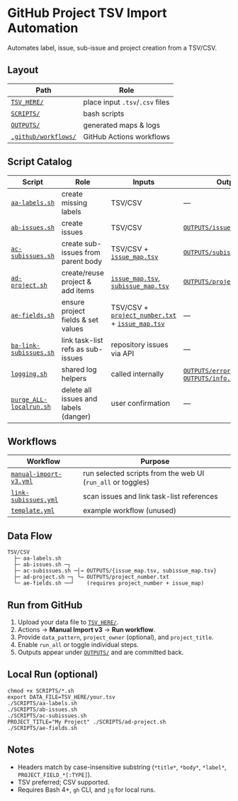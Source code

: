 # GitHub Project TSV Import Automation

Automates label, issue, sub-issue and project creation from a TSV/CSV.

## Layout
| Path | Role |
| --- | --- |
| [`TSV_HERE/`](TSV_HERE/) | place input `.tsv`/`.csv` files |
| [`SCRIPTS/`](SCRIPTS/) | bash scripts |
| [`OUTPUTS/`](OUTPUTS/) | generated maps & logs |
| [`.github/workflows/`](.github/workflows/) | GitHub Actions workflows |

## Script Catalog
| Script | Role | Inputs | Outputs |
|---|---|---|---|
| [`aa-labels.sh`](SCRIPTS/aa-labels.sh) | create missing labels | TSV/CSV | — |
| [`ab-issues.sh`](SCRIPTS/ab-issues.sh) | create issues | TSV/CSV | [`OUTPUTS/issue_map.tsv`](OUTPUTS/issue_map.tsv) |
| [`ac-subissues.sh`](SCRIPTS/ac-subissues.sh) | create sub-issues from parent body | TSV/CSV + [`issue_map.tsv`](OUTPUTS/issue_map.tsv) | [`OUTPUTS/subissue_map.tsv`](OUTPUTS/subissue_map.tsv) |
| [`ad-project.sh`](SCRIPTS/ad-project.sh) | create/reuse project & add items | [`issue_map.tsv`](OUTPUTS/issue_map.tsv), [`subissue_map.tsv`](OUTPUTS/subissue_map.tsv) | [`OUTPUTS/project_number.txt`](OUTPUTS/project_number.txt) |
| [`ae-fields.sh`](SCRIPTS/ae-fields.sh) | ensure project fields & set values | TSV/CSV + [`project_number.txt`](OUTPUTS/project_number.txt) + [`issue_map.tsv`](OUTPUTS/issue_map.tsv) | — |
| [`ba-link-subissues.sh`](SCRIPTS/ba-link-subissues.sh) | link task-list refs as sub-issues | repository issues via API | — |
| [`logging.sh`](SCRIPTS/logging.sh) | shared log helpers | called internally | [`OUTPUTS/errors.md`](OUTPUTS/errors.md), [`OUTPUTS/info.md`](OUTPUTS/info.md) |
| [`purge_ALL-localrun.sh`](SCRIPTS/purge_ALL-localrun.sh) | delete all issues and labels (danger) | user confirmation | — |

## Workflows
| Workflow | Purpose |
|---|---|
| [`manual-import-v3.yml`](.github/workflows/manual-import-v3.yml) | run selected scripts from the web UI (`run_all` or toggles) |
| [`link-subissues.yml`](.github/workflows/link-subissues.yml) | scan issues and link task-list references |
| [`template.yml`](.github/workflows/template.yml) | example workflow (unused) |

## Data Flow
```
TSV/CSV
  ├─ aa-labels.sh
  ├─ ab-issues.sh ─┐
  ├─ ac-subissues.sh ─┤→ OUTPUTS/{issue_map.tsv, subissue_map.tsv}
  ├─ ad-project.sh ─┐ └→ OUTPUTS/project_number.txt
  └─ ae-fields.sh ──┘    (requires project_number + issue_map)
```

## Run from GitHub
1. Upload your data file to [`TSV_HERE/`](TSV_HERE/).
2. Actions → **Manual Import v3** → **Run workflow**.
3. Provide `data_pattern`, `project_owner` (optional), and `project_title`.
4. Enable `run_all` or toggle individual steps.
5. Outputs appear under [`OUTPUTS/`](OUTPUTS/) and are committed back.

## Local Run (optional)
```
chmod +x SCRIPTS/*.sh
export DATA_FILE=TSV_HERE/your.tsv
./SCRIPTS/aa-labels.sh
./SCRIPTS/ab-issues.sh
./SCRIPTS/ac-subissues.sh
PROJECT_TITLE="My Project" ./SCRIPTS/ad-project.sh
./SCRIPTS/ae-fields.sh
```

## Notes
- Headers match by case-insensitive substring (`*title*`, `*body*`, `*label*`, `PROJECT_FIELD_*[:TYPE]`).
- TSV preferred; CSV supported.
- Requires Bash 4+, `gh` CLI, and `jq` for local runs.

